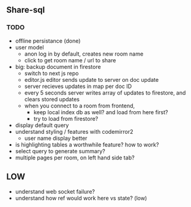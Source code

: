 ## Share-sql


### TODO
* offline persistance (done)
* user model
    * anon log in by default, creates new room name
    * click to get room name / url to share
* big: backup document in firestore 
    * switch to next js repo
    * editor.js editor sends update to server on doc update
    * server recieves updates in map per doc ID
    * every 5 seconds server writes array of updates to firestore, and clears stored updates
    * when you connect to a room from frontend, 
        * keep local index db as well? and load from here first?
        * try to load from firestore?
* display default query
* understand styling / features with codemirror2
    * user name display better
* is highlighting tables a worthwhile feature? how to work?
* select query to generate summary?
* multiple pages per room, on left hand side tab?

## LOW
* understand web socket failure?
* understand how ref would work here vs state? (low)